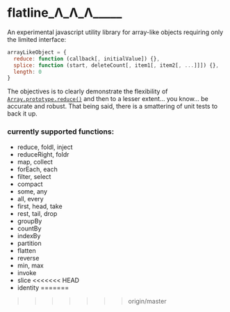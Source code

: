 # flatline\_Λ\_Λ\_Λ\_\_\_\_\_

An experimental javascript utility library for array-like objects requiring only the limited interface:
```javascript
arrayLikeObject = {
  reduce: function (callback[, initialValue]) {},
  splice: function (start, deleteCount[, item1[, item2[, ...]]]) {}, 
  length: 0
}
```
The objectives is to clearly demonstrate the flexibility of [`Array.prototype.reduce()`](https://developer.mozilla.org/en-US/docs/Web/JavaScript/Reference/Global_Objects/Array/Reduce) and then to a lesser extent... you know... be accurate and robust. That being said, there is a smattering of unit tests to back it up.

### currently supported functions:

- reduce, foldl, inject 
- reduceRight, foldr
- map, collect
- forEach, each
- filter, select
- compact
- some, any
- all, every
- first, head, take
- rest, tail, drop
- groupBy
- countBy
- indexBy
- partition
- flatten
- reverse
- min, max
- invoke
- slice
<<<<<<< HEAD
- identity
=======
>>>>>>> origin/master
